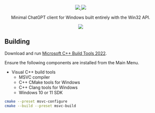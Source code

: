 <div align="center">
  <p>
    <a href="https://github.com/gpt32/application/releases/latest/download/gpt32.exe">
      <img src="https://img.shields.io/github/v/release/gpt32/application?sort=semver&style=for-the-badge&logo=github&label=Download%20Exe" />
    </a>
    <a href="https://github.com/GPT32/application/milestones">
      <img src="https://img.shields.io/badge/view_the-roadmap-blue?style=for-the-badge&logo=rocket&logoColor=white" />
    </a>
  </p>
  <p>Minimal ChatGPT client for Windows built entirely with the Win32 API.</p>
  <img src="https://raw.githubusercontent.com/GPT32/.github/refs/heads/main/assets/demo.gif" />
</div>

## Building

Download and run [Microsoft C++ Build Tools 2022](https://visualstudio.microsoft.com/visual-cpp-build-tools/).

Ensure the following components are installed from the Main Menu.

- Visual C++ build tools
  - MSVC compiler
  - C++ CMake tools for Windows
  - C++ Clang tools for Windows
  - Windows 10 or 11 SDK

```bash
cmake --preset msvc-configure
cmake --build --preset msvc-build
```
